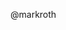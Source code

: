 


<!--

Your pull request will be routed to the following person by default for triaging.
If you know who should review your pull request, please remove the mentioning below.

-->

@markroth
